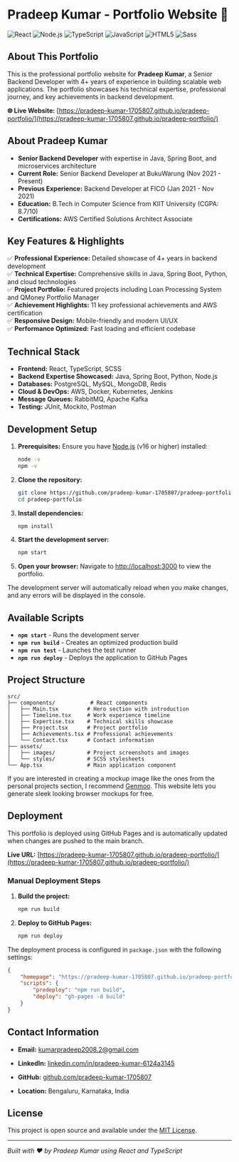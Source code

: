 # Pradeep Kumar - Portfolio Website 🚀

![React](https://img.shields.io/badge/React-20232A?style=for-the-badge&logo=react&logoColor=61DAFB) ![Node.js](https://img.shields.io/badge/Node%20js-339933?style=for-the-badge&logo=nodedotjs&logoColor=white) ![TypeScript](https://img.shields.io/badge/typescript-%23007ACC.svg?style=for-the-badge&logo=typescript&logoColor=white) ![JavaScript](https://img.shields.io/badge/JavaScript-323330?style=for-the-badge&logo=javascript&logoColor=F7DF1E) ![HTML5](https://img.shields.io/badge/HTML5-E34F26?style=for-the-badge&logo=html5&logoColor=white) ![Sass](https://img.shields.io/badge/Sass-CC6699?style=for-the-badge&logo=sass&logoColor=white)

## About This Portfolio

This is the professional portfolio website for **Pradeep Kumar**, a Senior Backend Developer with 4+ years of experience in building scalable web applications. The portfolio showcases his technical expertise, professional journey, and key achievements in backend development.

**🌐 Live Website:** [https://pradeep-kumar-1705807.github.io/pradeep-portfolio/](https://pradeep-kumar-1705807.github.io/pradeep-portfolio/)

## About Pradeep Kumar

- **Senior Backend Developer** with expertise in Java, Spring Boot, and microservices architecture
- **Current Role:** Senior Backend Developer at BukuWarung (Nov 2021 - Present)
- **Previous Experience:** Backend Developer at FICO (Jan 2021 - Nov 2021)
- **Education:** B.Tech in Computer Science from KIIT University (CGPA: 8.7/10)
- **Certifications:** AWS Certified Solutions Architect Associate

## Key Features & Highlights

✅ **Professional Experience:** Detailed showcase of 4+ years in backend development  
✅ **Technical Expertise:** Comprehensive skills in Java, Spring Boot, Python, and cloud technologies  
✅ **Project Portfolio:** Featured projects including Loan Processing System and QMoney Portfolio Manager  
✅ **Achievement Highlights:** 11 key professional achievements and AWS certification  
✅ **Responsive Design:** Mobile-friendly and modern UI/UX  
✅ **Performance Optimized:** Fast loading and efficient codebase  

## Technical Stack

- **Frontend:** React, TypeScript, SCSS
- **Backend Expertise Showcased:** Java, Spring Boot, Python, Node.js
- **Databases:** PostgreSQL, MySQL, MongoDB, Redis
- **Cloud & DevOps:** AWS, Docker, Kubernetes, Jenkins
- **Message Queues:** RabbitMQ, Apache Kafka
- **Testing:** JUnit, Mockito, Postman  

## Development Setup

1. **Prerequisites:** Ensure you have [Node.js](https://nodejs.org/) (v16 or higher) installed:

    ```bash
    node -v
    npm -v
    ```

2. **Clone the repository:**

    ```bash
    git clone https://github.com/pradeep-kumar-1705807/pradeep-portfolio.git
    cd pradeep-portfolio
    ```

3. **Install dependencies:**

    ```bash
    npm install
    ```

4. **Start the development server:**

    ```bash
    npm start
    ```

5. **Open your browser:** Navigate to [http://localhost:3000](http://localhost:3000) to view the portfolio.

The development server will automatically reload when you make changes, and any errors will be displayed in the console.

## Available Scripts

- **`npm start`** - Runs the development server
- **`npm run build`** - Creates an optimized production build
- **`npm run test`** - Launches the test runner
- **`npm run deploy`** - Deploys the application to GitHub Pages

## Project Structure

```
src/
├── components/           # React components
│   ├── Main.tsx         # Hero section with introduction
│   ├── Timeline.tsx     # Work experience timeline
│   ├── Expertise.tsx    # Technical skills showcase
│   ├── Project.tsx      # Project portfolio
│   ├── Achievements.tsx # Professional achievements
│   └── Contact.tsx      # Contact information
├── assets/
│   ├── images/          # Project screenshots and images
│   └── styles/          # SCSS stylesheets
└── App.tsx              # Main application component
```

If you are interested in creating a mockup image like the ones from the personal projects section, I recommend [Genmoo](https://gemoo.com/tools/browser-mockup-generator/). This website lets you generate sleek looking browser mockups for free.

## Deployment

This portfolio is deployed using GitHub Pages and is automatically updated when changes are pushed to the main branch.

**Live URL:** [https://pradeep-kumar-1705807.github.io/pradeep-portfolio/](https://pradeep-kumar-1705807.github.io/pradeep-portfolio/)

### Manual Deployment Steps

1. **Build the project:**

    ```bash
    npm run build
    ```

2. **Deploy to GitHub Pages:**

    ```bash
    npm run deploy
    ```

The deployment process is configured in `package.json` with the following settings:

```json
{
    "homepage": "https://pradeep-kumar-1705807.github.io/pradeep-portfolio",
    "scripts": {
        "predeploy": "npm run build",
        "deploy": "gh-pages -d build"
    }
}
```

## Contact Information

- **Email:** kumarpradeep2008.2@gmail.com

- **LinkedIn:** [linkedin.com/in/pradeep-kumar-6124a3145](https://www.linkedin.com/in/pradeep-kumar-6124a3145/)
- **GitHub:** [github.com/pradeep-kumar-1705807](https://github.com/pradeep-kumar-1705807)
- **Location:** Bengaluru, Karnataka, India

## License

This project is open source and available under the [MIT License](LICENSE).

---

*Built with ❤️ by Pradeep Kumar using React and TypeScript*